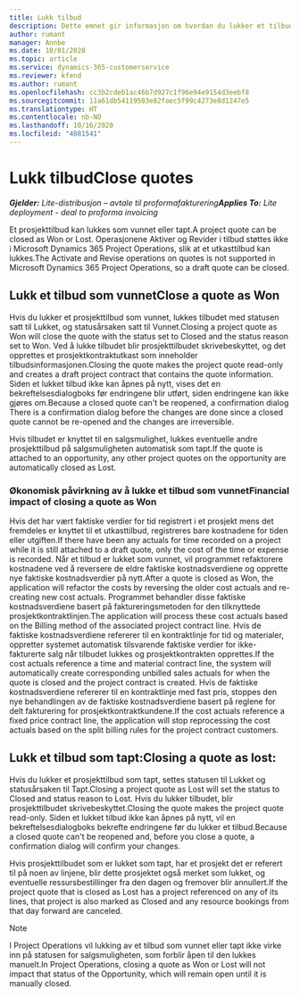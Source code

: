 ```yaml
---
title: Lukk tilbud
description: Dette emnet gir informasjon om hvordan du lukker et tilbud i Project Operations.
author: rumant
manager: Annbe
ms.date: 10/01/2020
ms.topic: article
ms.service: dynamics-365-customerservice
ms.reviewer: kfend
ms.author: rumant
ms.openlocfilehash: cc3b2cdeb1ac46b7d927c1f96e94e9154d3eebf8
ms.sourcegitcommit: 11a61db54119503e82faec5f99c4273e8d1247e5
ms.translationtype: HT
ms.contentlocale: nb-NO
ms.lasthandoff: 10/16/2020
ms.locfileid: "4081541"
---
```

# <a name="close-quotes"></a><span data-ttu-id="0e826-103">Lukk tilbud</span><span class="sxs-lookup"><span data-stu-id="0e826-103">Close quotes</span></span> 

<span data-ttu-id="0e826-104">_**Gjelder:** Lite-distribusjon – avtale til proformafakturering_</span><span class="sxs-lookup"><span data-stu-id="0e826-104">_**Applies To:** Lite deployment - deal to proforma invoicing_</span></span>

<span data-ttu-id="0e826-105">Et prosjekttilbud kan lukkes som vunnet eller tapt.</span><span class="sxs-lookup"><span data-stu-id="0e826-105">A project quote can be closed as Won or Lost.</span></span> <span data-ttu-id="0e826-106">Operasjonene Aktiver og Revider i tilbud støttes ikke i Microsoft Dynamics 365 Project Operations, slik at et utkasttilbud kan lukkes.</span><span class="sxs-lookup"><span data-stu-id="0e826-106">The Activate and Revise operations on quotes is not supported in Microsoft Dynamics 365 Project Operations, so a draft quote can be closed.</span></span>

## <a name="close-a-quote-as-won"></a><span data-ttu-id="0e826-107">Lukk et tilbud som vunnet</span><span class="sxs-lookup"><span data-stu-id="0e826-107">Close a quote as Won</span></span>

<span data-ttu-id="0e826-108">Hvis du lukker et prosjekttilbud som vunnet, lukkes tilbudet med statusen satt til Lukket, og statusårsaken satt til Vunnet.</span><span class="sxs-lookup"><span data-stu-id="0e826-108">Closing a project quote as Won will close the quote with the status set to Closed and the status reason set to Won.</span></span> <span data-ttu-id="0e826-109">Ved å lukke tilbudet blir prosjekttilbudet skrivebeskyttet, og det opprettes et prosjektkontraktutkast som inneholder tilbudsinformasjonen.</span><span class="sxs-lookup"><span data-stu-id="0e826-109">Closing the quote makes the project quote read-only and creates a draft project contract that contains the quote information.</span></span> <span data-ttu-id="0e826-110">Siden et lukket tilbud ikke kan åpnes på nytt, vises det en bekreftelsesdialogboks før endringene blir utført, siden endringene kan ikke gjøres om.</span><span class="sxs-lookup"><span data-stu-id="0e826-110">Because a closed quote can't be reopened, a confirmation dialog There is a confirmation dialog before the changes are done since a closed quote cannot be re-opened and the changes are irreversible.</span></span>

<span data-ttu-id="0e826-111">Hvis tilbudet er knyttet til en salgsmulighet, lukkes eventuelle andre prosjekttilbud på salgsmuligheten automatisk som tapt.</span><span class="sxs-lookup"><span data-stu-id="0e826-111">If the quote is attached to an opportunity, any other project quotes on the opportunity are automatically closed as Lost.</span></span>

### <a name="financial-impact-of-closing-a-quote-as-won"></a><span data-ttu-id="0e826-112">Økonomisk påvirkning av å lukke et tilbud som vunnet</span><span class="sxs-lookup"><span data-stu-id="0e826-112">Financial impact of closing a quote as Won</span></span>

<span data-ttu-id="0e826-113">Hvis det har vært faktiske verdier for tid registrert i et prosjekt mens det fremdeles er knyttet til et utkasttilbud, registreres bare kostnadene for tiden eller utgiften.</span><span class="sxs-lookup"><span data-stu-id="0e826-113">If there have been any actuals for time recorded on a project while it is still attached to a draft quote, only the cost of the time or expense is recorded.</span></span> <span data-ttu-id="0e826-114">Når et tilbud er lukket som vunnet, vil programmet refaktorere kostnadene ved å reversere de eldre faktiske kostnadsverdiene og opprette nye faktiske kostnadsverdier på nytt.</span><span class="sxs-lookup"><span data-stu-id="0e826-114">After a quote is closed as Won, the application will refactor the costs by reversing the older cost actuals and re-creating new cost actuals.</span></span> <span data-ttu-id="0e826-115">Programmet behandler disse faktiske kostnadsverdiene basert på faktureringsmetoden for den tilknyttede prosjektkontraktlinjen.</span><span class="sxs-lookup"><span data-stu-id="0e826-115">The application will process these cost actuals based on the Billing method of the associated project contract line.</span></span> <span data-ttu-id="0e826-116">Hvis de faktiske kostnadsverdiene refererer til en kontraktlinje for tid og materialer, oppretter systemet automatisk tilsvarende faktiske verdier for ikke-fakturerte salg når tilbudet lukkes og prosjektkontrakten opprettes.</span><span class="sxs-lookup"><span data-stu-id="0e826-116">If the cost actuals reference a time and material contract line, the system will automatically create corresponding unbilled sales actuals for when the quote is closed and the project contract is created.</span></span> <span data-ttu-id="0e826-117">Hvis de faktiske kostnadsverdiene refererer til en kontraktlinje med fast pris, stoppes den nye behandlingen av de faktiske kostnadsverdiene basert på reglene for delt fakturering for prosjektkontraktkundene.</span><span class="sxs-lookup"><span data-stu-id="0e826-117">If the cost actuals reference a fixed price contract line, the application will stop reprocessing the cost actuals based on the split billing rules for the project contract customers.</span></span>

## <a name="closing-a-quote-as-lost"></a><span data-ttu-id="0e826-118">Lukk et tilbud som tapt:</span><span class="sxs-lookup"><span data-stu-id="0e826-118">Closing a quote as lost:</span></span>

<span data-ttu-id="0e826-119">Hvis du lukker et prosjekttilbud som tapt, settes statusen til Lukket og statusårsaken til Tapt.</span><span class="sxs-lookup"><span data-stu-id="0e826-119">Closing a project quote as Lost will set the status to Closed and status reason to Lost.</span></span> <span data-ttu-id="0e826-120">Hvis du lukker tilbudet, blir prosjekttilbudet skrivebeskyttet.</span><span class="sxs-lookup"><span data-stu-id="0e826-120">Closing the quote makes the project quote read-only.</span></span> <span data-ttu-id="0e826-121">Siden et lukket tilbud ikke kan åpnes på nytt, vil en bekreftelsesdialogboks bekrefte endringene før du lukker et tilbud.</span><span class="sxs-lookup"><span data-stu-id="0e826-121">Because a closed quote can't be reopened and, before you close a quote, a confirmation dialog will confirm your changes.</span></span>

<span data-ttu-id="0e826-122">Hvis prosjekttilbudet som er lukket som tapt, har et prosjekt det er referert til på noen av linjene, blir dette prosjektet også merket som lukket, og eventuelle ressursbestillinger fra den dagen og fremover blir annullert.</span><span class="sxs-lookup"><span data-stu-id="0e826-122">If the project quote that is closed as Lost has a project referenced on any of its lines, that project is also marked as Closed and any resource bookings from that day forward are canceled.</span></span>

> [!NOTE]
> <span data-ttu-id="0e826-123">I Project Operations vil lukking av et tilbud som vunnet eller tapt ikke virke inn på statusen for salgsmuligheten, som forblir åpen til den lukkes manuelt.</span><span class="sxs-lookup"><span data-stu-id="0e826-123">In Project Operations, closing a quote as Won or Lost will not impact that status of the Opportunity, which will remain open until it is manually closed.</span></span>
